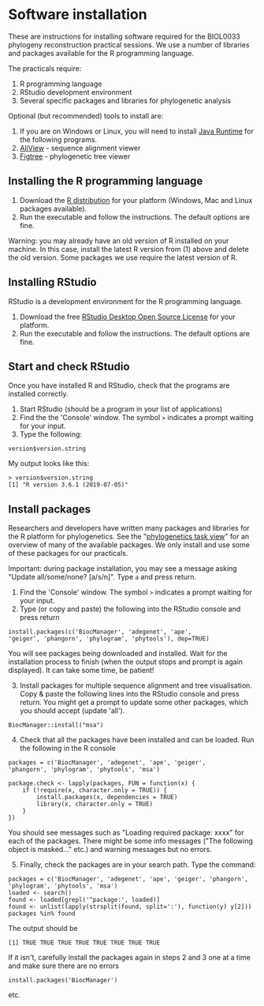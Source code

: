 # Software installation

These are instructions for installing software required for the BIOL0033 phylogeny reconstruction practical sessions. We use a number of libraries and packages available for the R programming language.

The practicals require:

1. R programming language
2. RStudio development environment
3. Several specific packages and libraries for phylogenetic analysis

Optional (but recommended) tools to install are:

1. If you are on Windows or Linux, you will need to install [Java Runtime](https://www.java.com/en/download/) for the following programs.
2. [AliView](https://ormbunkar.se/aliview/) - sequence alignment viewer
3. [Figtree](http://tree.bio.ed.ac.uk/software/figtree/) - phylogenetic tree viewer

## Installing the R programming language

1. Download the [R distribution](https://cran.ma.imperial.ac.uk/) for your platform (Windows, Mac and Linux packages available).
2. Run the executable and follow the instructions. The default options are fine.

Warning: you may already have an old version of R installed on your machine. In this case, install the latest R version from (1) above and delete the old version. Some packages we use require the latest version of R.

## Installing RStudio

RStudio is a development environment for the R programming language.

1. Download the free [RStudio Desktop Open Source License](https://www.rstudio.com/products/rstudio/download/) for your platform.
2. Run the executable and follow the instructions. The default options are fine.

## Start and check RStudio

Once you have installed R and RStudio, check that the programs are installed correctly.

1. Start RStudio (should be a program in your list of applications)
2. Find the the 'Console' window. The symbol `>` indicates a prompt waiting for your input.
3. Type the following:

```
version$version.string
```

My output looks like this:

```
> version$version.string
[1] "R version 3.6.1 (2019-07-05)"
```

## Install packages

Researchers and developers have written many packages and libraries for the R platform for phylogenetics. See the "[phylogenetics task view](https://cran.r-project.org/web/views/Phylogenetics.html)" for an overview of many of the available packages. We only install and use some of these packages for our practicals.

Important: during package installation, you may see a message asking "Update all/some/none? [a/s/n]". Type `a` and press return.


1. Find the 'Console' window. The symbol `>` indicates a prompt waiting for your input.
2. Type (or copy and paste) the following into the RStudio console and press return

```
install.packages(c('BiocManager', 'adegenet', 'ape', 
'geiger', 'phangorn', 'phylogram', 'phytools'), dep=TRUE)
```

You will see packages being downloaded and installed. Wait for the installation process to finish (when the output stops and prompt is again displayed). It can take some time, be patient!

3. Install packages for multiple sequence alignment and tree visualisation. Copy & paste the following lines into the RStudio console and press return. You might get a prompt to update some other packages, which you should accept (update 'all').

```
BiocManager::install("msa")
```

4. Check that all the packages have been installed and can be loaded. Run the following in the R console

```
packages = c('BiocManager', 'adegenet', 'ape', 'geiger', 
'phangorn', 'phylogram', 'phytools', 'msa')

package.check <- lapply(packages, FUN = function(x) {
    if (!require(x, character.only = TRUE)) {
        install.packages(x, dependencies = TRUE)
        library(x, character.only = TRUE)
    }
})
```

You should see messages such as "Loading required package: xxxx" for each of the packages. There might be some info messages ("The following object is masked..." etc.) and warning messages but no errors.

5. Finally, check the packages are in your search path. Type the command:

```
packages = c('BiocManager', 'adegenet', 'ape', 'geiger', 'phangorn', 'phylogram', 'phytools', 'msa')
loaded <- search()
found <- loaded[grepl('^package:', loaded)]
found <- unlist(lapply(strsplit(found, split=':'), function(y) y[2]))
packages %in% found
```

The output should be

```
[1] TRUE TRUE TRUE TRUE TRUE TRUE TRUE TRUE
```

If it isn't, carefully install the packages again in steps 2 and 3 one at a time and make sure there are no errors

```
install.packages('BiocManager')
```

etc.

